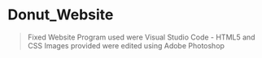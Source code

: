 # Donut_Website
> Fixed Website
> Program used were Visual Studio Code - HTML5 and CSS
> Images provided were edited using Adobe Photoshop

